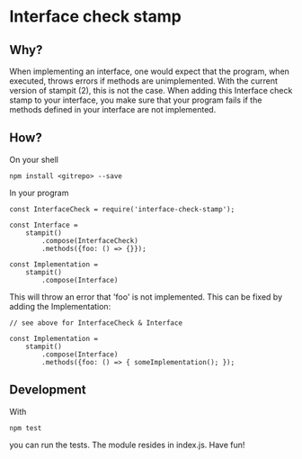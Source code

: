 # Interface check stamp
## Why?
When implementing an interface, one would expect that the program, when executed, throws errors if methods are unimplemented.
With the current version of stampit (2), this is not the case. When adding this Interface check stamp to your interface,
you make sure that your program fails if the methods defined in your interface are not implemented.

## How?
On your shell
```
npm install <gitrepo> --save
```

In your program
```
const InterfaceCheck = require('interface-check-stamp');

const Interface = 
    stampit()
        .compose(InterfaceCheck)
        .methods({foo: () => {}});

const Implementation = 
    stampit()
        .compose(Interface)
```

This will throw an error that 'foo' is not implemented. This can be fixed by adding the Implementation:

```
// see above for InterfaceCheck & Interface 

const Implementation = 
    stampit()
        .compose(Interface)
        .methods({foo: () => { someImplementation(); });
```

## Development
With 
```
npm test
```
you can run the tests. The module resides in index.js. Have fun!
